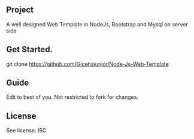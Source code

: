 ## Project
A well designed Web Template in NodeJs, Bootstrap and Mysql on server side

## Get Started.
git clone https://github.com/Gicehajunior/Node-Js-Web-Template

## Guide
Edit to best of you.
Not restricted to fork for changes.

## License
See license. ISC

